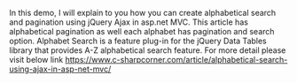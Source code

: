 In this demo, I will explain to you how you can create alphabetical search and pagination using jQuery Ajax in asp.net MVC. This article has alphabetical pagination as well each alphabet has pagination and search option. Alphabet Search is a feature plug-in for the jQuery Data Tables library that provides A-Z alphabetical search feature.
For more detail please visit below link
https://www.c-sharpcorner.com/article/alphabetical-search-using-ajax-in-asp-net-mvc/
